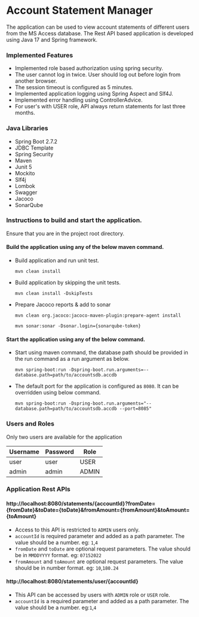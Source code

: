 # Account Statement Manager

The application can be used to view account statements of different users from the MS Access database. The Rest API 
based application is developed using Java 17 and Spring framework. 

### Implemented Features
* Implemented role based authorization using spring security.
* The user cannot log in twice. User should log out before login from another browser.
* The session timeout is configured as 5 minutes.
* Implemented application logging using Spring Aspect and Slf4J.
* Implemented error handling using ControllerAdvice.
* For user's with USER role, API always return statements for last three months.

### Java Libraries 
* Spring Boot 2.7.2
* JDBC Template
* Spring Security
* Maven
* Junit 5
* Mockito
* Slf4j
* Lombok
* Swagger
* Jacoco
* SonarQube

### Instructions to build and start the application.
Ensure that you are in the project root directory.
#### Build the application using any of the below maven command.

* Build application and run unit test.

  `mvn clean install`
* Build application by skipping the unit tests.

  `mvn clean install -DskipTests`

* Prepare Jacoco reports & add to sonar

  `mvn clean org.jacoco:jacoco-maven-plugin:prepare-agent install`

  `mvn sonar:sonar -Dsonar.login={sonarqube-token}`

#### Start the application using any of the below command.
* Start using maven command,  the database path should be provided in the run command as a run argument as below.

  `mvn spring-boot:run -Dspring-boot.run.arguments=--database.path=path/to/accountsdb.accdb`

* The default port for the application is configured as `8080`. It can be overridden using below command.

  `mvn spring-boot:run -Dspring-boot.run.arguments="--database.path=path/to/accountsdb.accdb --port=8085"`


### Users and Roles
Only two users are available for the application

| Username | Password | Role  |
|----------|----------|-------|
| user     | user     | USER  |
| admin    | admin    | ADMIN |
### Application Rest APIs
#### http://localhost:8080/statements/{accountId}?fromDate={fromDate}&toDate={toDate}&fromAmount={fromAmount}&toAmount={toAmount}
* Access to this API is restricted to `ADMIN` users only.
* `accountId` is required parameter and added as a path parameter. The value should be a number. eg: `1`,`4`
* `fromDate` and `toDate` are optional request parameters. The value should be in `MMDDYYYY` format. eg: `07152022`
* `fromAmount` and `toAmount` are optional request parameters. The value should be in number format. eg: `10`,`180.24`

#### http://localhost:8080/statements/user/{accountId}
* This API can be accessed by users with `ADMIN` role or `USER` role.
* `accountId` is a required parameter and added as a path parameter. The value should be a number. eg:`1`,`4`

